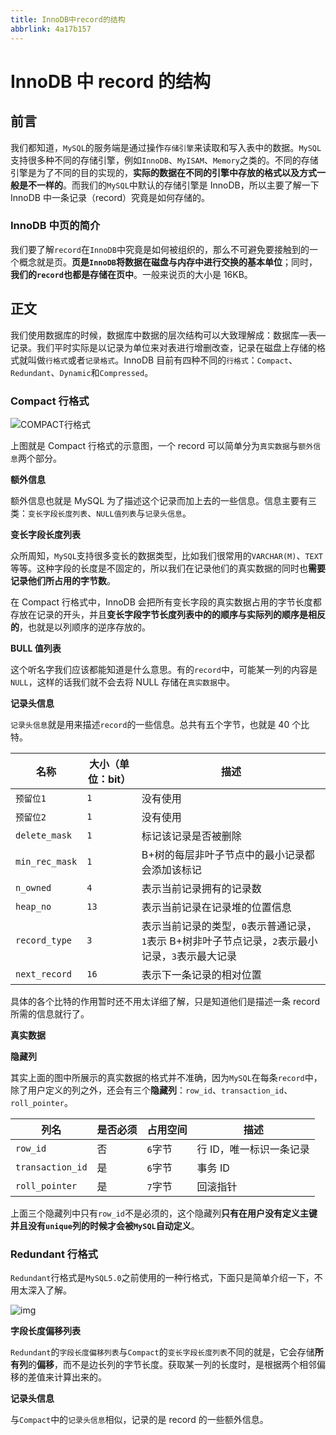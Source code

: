 ```yaml
---
title: InnoDB中record的结构
abbrlink: 4a17b157
---
```


# InnoDB 中 record 的结构

## 前言

我们都知道，`MySQL`的服务端是通过操作`存储引擎`来读取和写入表中的数据。`MySQL`支持很多种不同的存储引擎，例如`InnoDB`、`MyISAM`、`Memory`之类的。不同的存储引擎是为了不同的目的实现的，**实际的数据在不同的引擎中存放的格式以及方式一般是不一样的**。而我们的`MySQL`中默认的存储引擎是 InnoDB，所以主要了解一下 InnoDB 中一条记录（record）究竟是如何存储的。

### InnoDB 中页的简介

我们要了解`record`在`InnoDB`中究竟是如何被组织的，那么不可避免要接触到的一个概念就是页。**页是`InnoDB`将数据在磁盘与内存中进行交换的基本单位**；同时，**我们的`record`也都是存储在页中**。一般来说页的大小是 16KB。

## 正文

我们使用数据库的时候，数据库中数据的层次结构可以大致理解成：数据库—表—记录。我们平时实际是以记录为单位来对表进行增删改查，记录在磁盘上存储的格式就叫做`行格式`或者`记录格式`。InnoDB 目前有四种不同的`行格式`：`Compact`、`Redundant`、`Dynamic`和`Compressed`。

### Compact 行格式

![COMPACT行格式](https://picture.dobyasa.com/20230104165511.png)

上图就是 Compact 行格式的示意图，一个 record 可以简单分为`真实数据`与`额外信息`两个部分。

**额外信息**

额外信息也就是 MySQL 为了描述这个记录而加上去的一些信息。信息主要有三类：`变长字段长度列表`、`NULL值列表`与`记录头信息`。

**变长字段长度列表**

众所周知，`MySQL`支持很多变长的数据类型，比如我们很常用的`VARCHAR(M)`、`TEXT`等等。这种字段的长度是不固定的，所以我们在记录他们的真实数据的同时也**需要记录他们所占用的字节数**。

在 Compact 行格式中，InnoDB 会把所有变长字段的真实数据占用的字节长度都存放在记录的开头，并且**变长字段字节长度列表中的的顺序与实际列的顺序是相反的**，也就是以列顺序的逆序存放的。

**BULL 值列表**

这个听名字我们应该都能知道是什么意思。有的`record`中，可能某一列的内容是`NULL`，这样的话我们就不会去将 NULL 存储在`真实数据`中。

**记录头信息**

`记录头信息`就是用来描述`record`的一些信息。总共有五个字节，也就是 40 个比特。

| **名称**       | **大小（单位：bit）** | **描述**                                                                                          |
| -------------- | --------------------- | ------------------------------------------------------------------------------------------------- |
| `预留位1`      | `1`                   | 没有使用                                                                                          |
| `预留位2`      | `1`                   | 没有使用                                                                                          |
| `delete_mask`  | `1`                   | 标记该记录是否被删除                                                                              |
| `min_rec_mask` | `1`                   | B+树的每层非叶子节点中的最小记录都会添加该标记                                                    |
| `n_owned`      | `4`                   | 表示当前记录拥有的记录数                                                                          |
| `heap_no`      | `13`                  | 表示当前记录在记录堆的位置信息                                                                    |
| `record_type`  | `3`                   | 表示当前记录的类型，`0`表示普通记录，`1`表示 B+树非叶子节点记录，`2`表示最小记录，`3`表示最大记录 |
| `next_record`  | `16`                  | 表示下一条记录的相对位置                                                                          |

具体的各个比特的作用暂时还不用太详细了解，只是知道他们是描述一条 record 所需的信息就行了。

**真实数据**

**隐藏列**

其实上面的图中所展示的真实数据的格式并不准确，因为`MySQL`在每条`record`中，除了用户定义的列之外，还会有三个**隐藏列**：`row_id`、`transaction_id`、`roll_pointer`。

| **列名**         | **是否必须** | **占用空间** | **描述**                |
| ---------------- | ------------ | ------------ | ----------------------- |
| `row_id`         | 否           | `6`字节      | 行 ID，唯一标识一条记录 |
| `transaction_id` | 是           | `6`字节      | 事务 ID                 |
| `roll_pointer`   | 是           | `7`字节      | 回滚指针                |

上面三个隐藏列中只有`row_id`不是必须的，这个隐藏列**只有在用户没有定义主键并且没有`unique`列的时候才会被`MySQL`自动定义**。

### Redundant 行格式

`Redundant`行格式是`MySQL5.0`之前使用的一种行格式，下面只是简单介绍一下，不用太深入了解。

![img](https://picture.dobyasa.com/20230104165708.png)

**字段长度偏移列表**

`Redundant`的`字段长度偏移列表`与`Compact`的`变长字段长度列表`不同的就是，它会存储**所有列**的**偏移**，而不是边长列的字节长度。获取某一列的长度时，是根据两个相邻偏移的差值来计算出来的。

**记录头信息**

与`Compact`中的`记录头信息`相似，记录的是 record 的一些额外信息。
